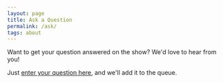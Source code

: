 ```yaml
---
layout: page
title: Ask a Question
permalink: /ask/
tags: about
---
```


<p>
Want to get your question answered on the show? We'd love to hear from you!
</p>

<p>
Just <a href="https://docs.google.com/forms/d/e/1FAIpQLSfgcTq_VQ2HNdp61qGV4rqkKaphjy2HbgnhWrB_E8r61m06gw/viewform">enter your question here</a>, and we'll add it to the queue.
</p>
